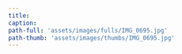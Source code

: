 ```yaml
---
title:
caption:
path-full: 'assets/images/fulls/IMG_0695.jpg'
path-thumb: 'assets/images/thumbs/IMG_0695.jpg'
---
```

